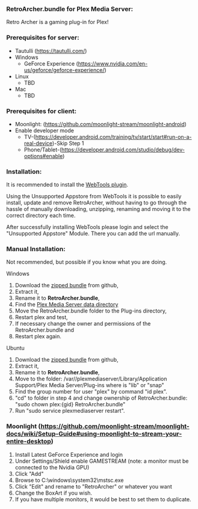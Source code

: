 ### RetroArcher.bundle for Plex Media Server:
Retro Archer is a gaming plug-in for Plex!

### Prerequisites for server:
 - Tautulli (https://tautulli.com/)
 - Windows
    - GeForce Experience (https://www.nvidia.com/en-us/geforce/geforce-experience/)
 - Linux
    - TBD
 - Mac
    - TBD

### Prerequisites for client:
 - Moonlight: (https://github.com/moonlight-stream/moonlight-android)
 - Enable developer mode
    - TV-(https://developer.android.com/training/tv/start/start#run-on-a-real-device)-Skip Step 1
    - Phone/Tablet-(https://developer.android.com/studio/debug/dev-options#enable)

### Installation:
It is recommended to install the [WebTools plugin](http://forums.plex.tv/discussion/288191/webtools-unsupported-appstore/p1).

Using the Unsupported Appstore from WebTools it is possible
to easily install, update and remove RetroArcher, without having
to go through the hassle of manually downloading, unzipping,
renaming and moving it to the correct directory each time.

After successfully installing WebTools please login and select the
"Unsupported Appstore" Module. There you can add the url manually.

### Manual Installation:
Not recommended, but possible if you know what you are doing.

Windows
1. Download the [zipped bundle](https://github.com/ReenigneArcher/RetroArcher.bundle/archive/master.zip) from github,
2. Extract it,
3. Rename it to **RetroArcher.bundle**,
4. Find the [Plex Media Server data directory](https://support.plex.tv/hc/en-us/articles/202915258-Where-is-the-Plex-Media-Server-data-directory-located)
5. Move the RetroArcher.bundle folder to the Plug-ins directory,
6. Restart plex and test,
7. If necessary change the owner and permissions of the RetroArcher.bundle and
8. Restart plex again.

Ubuntu
1. Download the [zipped bundle](https://github.com/ReenigneArcher/RetroArcher.bundle/archive/master.zip) from github,
2. Extract it,
3. Rename it to **RetroArcher.bundle**,
4. Move to the folder:  /var/<folder>/plexmediaserver/Library/Application Support/Plex Media Server/Plug-ins where <folder> is "lib" or "snap"
5. Find the group number for user "plex" by command "id plex".
6. "cd" to folder in step 4 and change ownership of RetroArcher.bundle: "sudo chown plex:{gid} RetroArcher.bundle"
7. Run "sudo service plexmediaserver restart".

### Moonlight (https://github.com/moonlight-stream/moonlight-docs/wiki/Setup-Guide#using-moonlight-to-stream-your-entire-desktop)
1. Install Latest GeForce Experience and login
2. Under Settings/Shield enable GAMESTREAM (note: a monitor must be connected to the Nvidia GPU)
3. Click "Add"
4. Browse to C:\windows\system32\mstsc.exe
5. Click "Edit" and rename to "RetroArcher" or whatever you want
6. Change the BoxArt if you wish.
7. If you have multiple monitors, it would be best to set them to duplicate.
